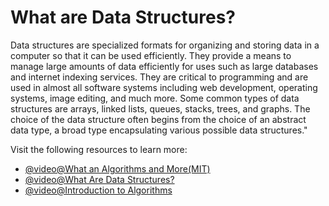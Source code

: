 # What are Data Structures?

Data structures are specialized formats for organizing and storing data in a computer so that it can be used efficiently. They provide a means to manage large amounts of data efficiently for uses such as large databases and internet indexing services. They are critical to programming and are used in almost all software systems including web development, operating systems, image editing, and much more. Some common types of data structures are arrays, linked lists, queues, stacks, trees, and graphs. The choice of the data structure often begins from the choice of an abstract data type, a broad type encapsulating various possible data structures."

Visit the following resources to learn more:

- [@video@What an Algorithms and More(MIT)](https://youtu.be/Zc54gFhdpLA?si=F_1QRigN_h2t2nSp&t=133)
- [@video@What Are Data Structures?](https://www.youtube.com/watch?v=bum_19loj9A)
- [@video@Introduction to Algorithms](https://www.youtube.com/watch?v=0IAPZzGSbME)
